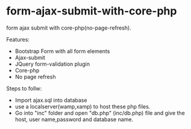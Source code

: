 # form-ajax-submit-with-core-php
form ajax submit with core-php(no-page-refresh). 

Features:
* Bootstrap Form with all form elements
* Ajax-submit
* JQuery form-validation plugin
* Core-php
* No page refresh

Steps to follw:
* Import ajax.sql into database
* use a localserver(wamp,xamp) to host these php files.
* Go into "inc" folder and open "db.php" (inc/db.php) file and give the host, user name,password and database name. 
